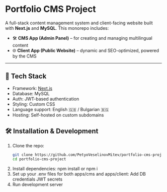 # Portfolio CMS Project

A full-stack content management system and client-facing website built with **Next.js** and **MySQL**. This monorepo includes:

- 🛠️ **CMS App (Admin Panel)** – for creating and managing multilingual content
- 🌐 **Client App (Public Website)** – dynamic and SEO-optimized, powered by the CMS

---

## 🔧 Tech Stack

- Framework: [Next.js](https://nextjs.org/)
- Database: MySQL
- Auth: JWT-based authentication
- Styling: Custom CSS
- Language support: English 🇬🇧 / Bulgarian 🇧🇬
- Hosting: Self-hosted on custom subdomains

## 🛠️ Installation & Development

1. Clone the repo:
   ```bash
   git clone https://github.com/PetyoVeselinovMitev/portfolio-cms-project.git
   cd portfolio-cms-project
2. Install dependencies:
   npm install or npm i
3. Set up your .env files for both apps/cms and apps/client:
  Add DB credentials
  JWT secrets
4. Run development server
